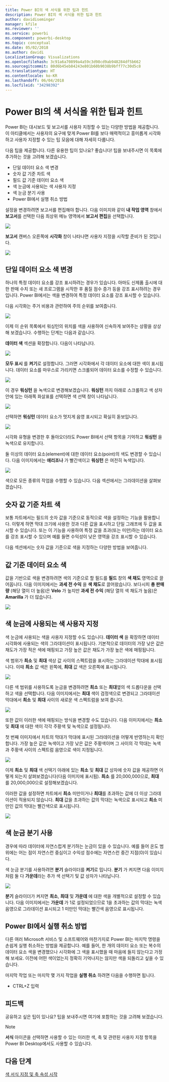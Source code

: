 ```yaml
---
title: Power BI의 색 서식을 위한 팁과 힌트
description: Power BI의 색 서식을 위한 팁과 힌트
author: davidiseminger
manager: kfile
ms.reviewer: ''
ms.service: powerbi
ms.component: powerbi-desktop
ms.topic: conceptual
ms.date: 05/02/2018
ms.author: davidi
LocalizationGroup: Visualizations
ms.openlocfilehash: 3c91a6a70899a4a59c3d98cd9ab948284df5b662
ms.sourcegitcommit: 80d6b45eb84243e801b60b9038b9bff77c30d5c8
ms.translationtype: HT
ms.contentlocale: ko-KR
ms.lasthandoff: 06/04/2018
ms.locfileid: "34298392"
---
```

# <a name="tips-and-tricks-for-color-formatting-in-power-bi"></a>Power BI의 색 서식을 위한 팁과 힌트
Power BI는 대시보드 및 보고서를 사용자 지정할 수 있는 다양한 방법을 제공합니다. 이 아티클에서는 사용자의 요구에 맞게 Power BI를 보다 매력적이고 흥미롭게 시각화하고 사용자 지정할 수 있는 팁 모음에 대해 자세히 다룹니다.

다음 팁을 제공합니다. 다른 유용한 팁이 있나요? 좋습니다! 팁을 보내주시면 이 목록에 추가하는 것을 고려해 보겠습니다.

* 단일 데이터 요소 색 변경
* 숫자 값 기준 차트 색
* 필드 값 기준 데이터 요소 색
* 색 눈금에 사용되는 색 사용자 지정
* 색 눈금 분기 사용
* Power BI에서 실행 취소 방법

설정을 변경하려면 보고서를 편집해야 합니다. 다음 이미지와 같이 **내 작업 영역** 창에서 **보고서**를 선택한 다음 최상위 메뉴 영역에서 **보고서 편집**을 선택합니다.

![](media/service-tips-and-tricks-for-color-formatting/tipstrickscolor_1.png)

**보고서** 캔버스 오른쪽에 **시각화** 창이 나타나면 사용자 지정을 시작할 준비가 된 것입니다.

![](media/service-tips-and-tricks-for-color-formatting/tipstrickscolor_2.png)

## <a name="change-the-color-of-a-single-data-point"></a>단일 데이터 요소 색 변경
하나의 특정 데이터 요소를 강조 표시하려는 경우가 있습니다. 아마도 신제품 출시에 대한 판매 수치 또는 새 프로그램을 시작한 후 품질 점수 증가 등을 강조 표시하려는 경우입니다. Power BI에서는 색을 변경하여 특정 데이터 요소를 강조 표시할 수 있습니다.

다음 시각화는 주거 비용과 관련하여 주의 순위를 보여줍니다. 

![](media/service-tips-and-tricks-for-color-formatting/tipstrickscolor_3.png)

이제 이 순위 목록에서 워싱턴의 위치를 색을 사용하여 신속하게 보여주는 상황을 상상해 보겠습니다. 수행하는 단계는 다음과 같습니다.

**데이터 색** 섹션을 확장합니다. 다음이 나타납니다.

![](media/service-tips-and-tricks-for-color-formatting/tipstrickscolor_4.png)

**모두 표시** 를 **켜기**로 설정합니다. 그러면 시각화에서 각 데이터 요소에 대한 색이 표시됩니다. 데이터 요소를 마우스로 가리키면 스크롤되어 데이터 요소를 수정할 수 있습니다.

![](media/service-tips-and-tricks-for-color-formatting/tipstrickscolor_5.png)

이 경우 **워싱턴** 을 녹색으로 변경해보겠습니다. **워싱턴** 까지 아래로 스크롤하고 색 상자 안에 있는 아래쪽 화살표를 선택하면 색 선택 창이 나타납니다.

![](media/service-tips-and-tricks-for-color-formatting/tipstrickscolor_6.png)

선택하면 **워싱턴** 데이터 요소가 멋지게 음영 표시되고 확실히 돋보입니다.

![](media/service-tips-and-tricks-for-color-formatting/tipstrickscolor_7.png)

시각화 유형을 변경한 후 돌아오더라도 Power BI에서 선택 항목을 기억하고 **워싱턴** 을 녹색으로 유지합니다.

둘 이상의 데이터 요소(element)에 대한 데이터 요소(point)의 색도 변경할 수 있습니다. 다음 이미지에서는 **애리조나** 가 빨간색이고 **워싱턴** 은 여전히 녹색입니다.

![](media/service-tips-and-tricks-for-color-formatting/tipstrickscolor_8.png)

색으로 모든 종류의 작업을 수행할 수 있습니다. 다음 섹션에서는 그라데이션을 살펴보겠습니다.

## <a name="base-the-colors-of-a-chart-on-a-numeric-value"></a>숫자 값 기준 차트 색
보통 차트에서는 필드의 숫자 값을 기준으로 동적으로 색을 설정하는 기능을 활용합니다. 이렇게 하면 막대 크기에 사용한 것과 다른 값을 표시하고 단일 그래프에 두 값을 표시할 수 있습니다. 또는 이 기능을 사용하여 특정 값을 초과(또는 미만)하는 데이터 요소를 강조 표시할 수 있으며 예를 들면 수익성이 낮은 영역을 강조 표시할 수 있습니다.

다음 섹션에서는 숫자 값을 기준으로 색을 지정하는 다양한 방법을 보여줍니다.

## <a name="base-the-color-of-data-points-on-a-value"></a>값 기준 데이터 요소 색
값을 기반으로 색을 변경하려면 색의 기준으로 할 필드를 **필드** 창의 **색 채도** 영역으로 끌어옵니다. 다음 이미지에서는 **과세 전 수익** 을 **색 채도**로 끌어왔습니다. 보다시피 **총 판매량** (해당 열이 더 높음)은 **Velo** 가 높지만 **과세 전 수익** (해당 열의 색 채도가 높음)은 **Amarilla** 가 더 많습니다.

![](media/service-tips-and-tricks-for-color-formatting/tipstrickscolor_9.png)

## <a name="customize-the-colors-used-in-the-color-scale"></a>색 눈금에 사용되는 색 사용자 지정
색 눈금에 사용되는 색을 사용자 지정할 수도 있습니다. **데이터 색** 을 확장하면 데이터 시각화에 사용되는 색의 그라데이션이 표시됩니다. 기본적으로 데이터의 가장 낮은 값은 채도가 가장 적은 색에 매핑되고 가장 높은 값은 채도가 가장 높은 색에 매핑됩니다.

색 범위가 **최소** 및 **최대** 색상 값 사이의 스펙트럼을 표시하는 그라데이션 막대에 표시됩니다. 이때 **최소** 값 색은 왼쪽에, **최대** 값 색은 오른쪽에 표시됩니다.

![](media/service-tips-and-tricks-for-color-formatting/tipstrickscolor_10.png)

다른 색 범위를 사용하도록 눈금을 변경하려면 **최소** 또는 **최대**옆의 색 드롭다운을 선택하고 색을 선택합니다. 다음 이미지에서는 **최대** 색이 검정색으로 변경되고 그라데이션 막대에서 **최소** 및 **최대** 사이의 새로운 색 스펙트럼을 보여 줍니다.

![](media/service-tips-and-tricks-for-color-formatting/tipstrickscolor_11.png)

또한 값이 이러한 색에 매핑되는 방식을 변경할 수도 있습니다. 다음 이미지에서는 **최소** 및 **최대** 에 대한 색이 각각 주황색 및 녹색으로 설정됩니다.

첫 번째 이미지에서 차트의 막대가 막대에 표시된 그라데이션을 어떻게 반영하는지 확인합니다. 가장 높은 값은 녹색이고 가장 낮은 값은 주황색이며 그 사이의 각 막대는 녹색과 주황색 사이의 스펙트럼 음영으로 색이 지정됩니다.

![](media/service-tips-and-tricks-for-color-formatting/tipstrickscolor_12.png)

이제 **최소** 및 **최대** 색 선택기 아래에 있는 **최소** 및 **최대** 값 상자에 숫자 값을 제공하면 어떻게 되는지 살펴보겠습니다(다음 이미지에 표시됨). **최소** 를 20,000,000으로, **최대** 를 20,000,000으로 설정해보겠습니다.

이러한 값을 설정하면 차트에서 **최소** 미만이거나 **최대**를 초과하는 값에 더 이상 그라데이션이 적용되지 않습니다. **최대** 값을 초과하는 값의 막대는 녹색으로 표시되고 **최소** 미만인 값의 막대는 빨간색으로 표시됩니다.

![](media/service-tips-and-tricks-for-color-formatting/tipstrickscolor_13.png)

## <a name="use-diverging-color-scales"></a>색 눈금 분기 사용
경우에 따라 데이터에 자연스럽게 분기하는 눈금이 있을 수 있습니다. 예를 들어 온도 범위에는 어는 점이 자연스런 중심이고 수익성 점수에는 자연스런 중간 지점(0)이 있습니다.

색 눈금 분기를 사용하려면 **분기** 슬라이더를 **켜기**로 밉니다. **분기** 가 켜지면 다음 이미지처럼 둘 다 **가운데**라는 추가 색 선택기 및 값 상자가 나타납니다.

![](media/service-tips-and-tricks-for-color-formatting/tipstrickscolor_14.png)

**분기** 슬라이더가 켜지면 **최소**, **최대** 및 **가운데** 에 대한 색을 개별적으로 설정할 수 있습니다. 다음 이미지에서는 **가운데** 가 1로 설정되었으므로 1을 초과하는 값의 막대는 녹색 음영으로 그라데이션 표시되고 1 미만인 막대는 빨간색 음영으로 표시됩니다.

## <a name="how-to-undo-in-power-bi"></a>Power BI에서 실행 취소 방법
다른 여러 Microsoft 서비스 및 소프트웨어와 마찬가지로 Power BI는 마지막 명령을 손쉽게 실행 취소하는 방법을 제공합니다. 예를 들어, 한 개의 데이터 요소 또는 복수의 데이터 요소 색을 변경했으나 시각화에 그 색을 표시했을 때 마음에 들지 않는다고 가정해 보세요. 이전에 어떤 색이었는지 정확히 기억나지는 않지만 색을 되돌리고 싶을 수 있습니다.

마지막 작업 또는 마지막 몇 가지 작업을 **실행 취소** 하려면 다음을 수행하면 됩니다.

- CTRL+Z 입력

## <a name="feedback"></a>피드백
공유하고 싶은 팁이 있나요? 팁을 보내주시면 여기에 포함하는 것을 고려해 보겠습니다.

>[!NOTE]
>**서식** 아이콘을 선택하면 사용할 수 있는 이러한 색, 축 및 관련된 사용자 지정 항목을 Power BI Desktop에서도 사용할 수 있습니다.

## <a name="next-steps"></a>다음 단계
[색 서식 지정 및 축 속성 시작](service-getting-started-with-color-formatting-and-axis-properties.md)

